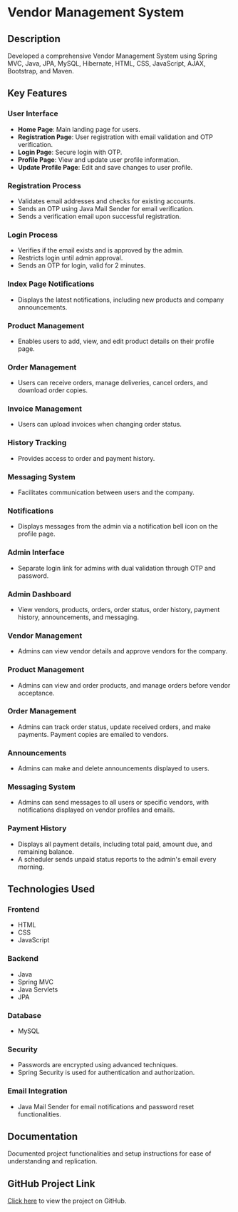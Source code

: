 # Vendor Management System

## Description
Developed a comprehensive Vendor Management System using Spring MVC, Java, JPA, MySQL, Hibernate, HTML, CSS, JavaScript, AJAX, Bootstrap, and Maven.

## Key Features

### User Interface
- **Home Page**: Main landing page for users.
- **Registration Page**: User registration with email validation and OTP verification.
- **Login Page**: Secure login with OTP.
- **Profile Page**: View and update user profile information.
- **Update Profile Page**: Edit and save changes to user profile.

### Registration Process
- Validates email addresses and checks for existing accounts.
- Sends an OTP using Java Mail Sender for email verification.
- Sends a verification email upon successful registration.

### Login Process
- Verifies if the email exists and is approved by the admin.
- Restricts login until admin approval.
- Sends an OTP for login, valid for 2 minutes.

### Index Page Notifications
- Displays the latest notifications, including new products and company announcements.

### Product Management
- Enables users to add, view, and edit product details on their profile page.

### Order Management
- Users can receive orders, manage deliveries, cancel orders, and download order copies.

### Invoice Management
- Users can upload invoices when changing order status.

### History Tracking
- Provides access to order and payment history.

### Messaging System
- Facilitates communication between users and the company.

### Notifications
- Displays messages from the admin via a notification bell icon on the profile page.

### Admin Interface
- Separate login link for admins with dual validation through OTP and password.

### Admin Dashboard
- View vendors, products, orders, order status, order history, payment history, announcements, and messaging.

### Vendor Management
- Admins can view vendor details and approve vendors for the company.

### Product Management
- Admins can view and order products, and manage orders before vendor acceptance.

### Order Management
- Admins can track order status, update received orders, and make payments. Payment copies are emailed to vendors.

### Announcements
- Admins can make and delete announcements displayed to users.

### Messaging System
- Admins can send messages to all users or specific vendors, with notifications displayed on vendor profiles and emails.

### Payment History
- Displays all payment details, including total paid, amount due, and remaining balance.
- A scheduler sends unpaid status reports to the admin's email every morning.

## Technologies Used

### Frontend
- HTML
- CSS
- JavaScript

### Backend
- Java
- Spring MVC
- Java Servlets
- JPA

### Database
- MySQL

### Security
- Passwords are encrypted using advanced techniques.
- Spring Security is used for authentication and authorization.

### Email Integration
- Java Mail Sender for email notifications and password reset functionalities.

## Documentation
Documented project functionalities and setup instructions for ease of understanding and replication.

## GitHub Project Link
[Click here](https://github.com/yourusername/yourrepository) to view the project on GitHub.
